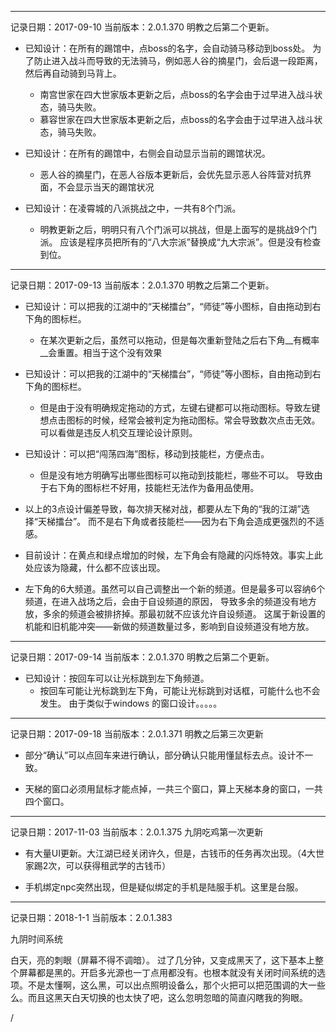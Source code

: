 <!-- #### 九阴已知的设计失误 -->



---
记录日期：2017-09-10
当前版本：2.0.1.370
明教之后第二个更新。

+ 已知设计：在所有的踢馆中，点boss的名字，会自动骑马移动到boss处。
  为了防止进入战斗而导致的无法骑马，例如恶人谷的摘星门，会后退一段距离，然后再自动骑到马背上。
    - 南宫世家在四大世家版本更新之后，点boss的名字会由于过早进入战斗状态，骑马失败。
    - 慕容世家在四大世家版本更新之后，点boss的名字会由于过早进入战斗状态，骑马失败。

+ 已知设计：在所有的踢馆中，右侧会自动显示当前的踢馆状况。
    - 恶人谷的摘星门，在恶人谷版本更新后，会优先显示恶人谷阵营对抗界面，不会显示当天的踢馆状况

+ 已知设计：在凌霄城的八派挑战之中，一共有8个门派。
    - 明教更新之后，明明只有八个门派可以挑战，但是上面写的是挑战9个门派。
    应该是程序员把所有的“八大宗派”替换成“九大宗派”。但是没有检查到位。

---
记录日期：2017-09-13
当前版本：2.0.1.370
明教之后第二个更新。

+ 已知设计：可以把我的江湖中的“天梯擂台”，“师徒”等小图标，自由拖动到右下角的图标栏。
    - 在某次更新之后，虽然可以拖动，但是每次重新登陆之后右下角__有概率__会重置。相当于这个没有效果

+ 已知设计：可以把我的江湖中的“天梯擂台”，“师徒”等小图标，自由拖动到右下角的图标栏。
    - 但是由于没有明确规定拖动的方式，左键右键都可以拖动图标。导致左键想点击图标的时候，经常会被判定为拖动图标。常会导致数次点击无效。
      可以看做是违反人机交互理论设计原则。

+ 已知设计：可以把“闯荡四海”图标，移动到技能栏，方便点击。
    - 但是没有地方明确写出哪些图标可以拖动到技能栏，哪些不可以。
      导致由于右下角的图标栏不好用，技能栏无法作为备用品使用。

+ 以上的3点设计偏差导致，每次排天梯对战，都要从左下角的“我的江湖”选择“天梯擂台”。
    而不是右下角或者技能栏——因为右下角会造成更强烈的不适感。

+ 目前设计：在黄点和绿点增加的时候，左下角会有隐藏的闪烁特效。事实上此处应该为隐藏，什么都不应该出现。

+ 左下角的6大频道。虽然可以自己调整出一个新的频道。但是最多可以容纳6个频道，在进入战场之后，会由于自设频道的原因，
  导致多余的频道没有地方放，多余的频道会被排挤掉。那最初就不应该允许自设频道。
  这属于新设置的机能和旧机能冲突——新做的频道数量过多，影响到自设频道没有地方放。

---
记录日期：2017-09-14
当前版本：2.0.1.370
明教之后第二个更新。

+ 已知设计：按回车可以让光标跳到左下角频道。
    - 按回车可能让光标跳到左下角，可能让光标跳到对话框，可能什么也不会发生。
      由于类似于windows 的窗口设计。。。。。

---
记录日期：2017-09-18
当前版本：2.0.1.371
明教之后第三次更新

+ 部分“确认”可以点回车来进行确认，部分确认只能用懂鼠标去点。设计不一致。

+ 天梯的窗口必须用鼠标才能点掉，一共三个窗口，算上天梯本身的窗口，一共四个窗口。

---
记录日期：2017-11-03
当前版本：2.0.1.375
九阴吃鸡第一次更新

+ 有大量UI更新。大江湖已经关闭许久，但是，古钱币的任务再次出现。（4大世家踢2次，可以获得租武学的古钱币）

+ 手机绑定npc突然出现，但是疑似绑定的手机是陆服手机。这里是台服。

----
记录日期：2018-1-1
当前版本：2.0.1.383

九阴时间系统

白天，亮的刺眼（屏幕不得不调暗）。
过了几分钟，又变成黑天了，这下基本上整个屏幕都是黑的。开启多光源也一丁点用都没有。也根本就没有关闭时间系统的选项。不是太懂啊，这么黑，可以出点照明设备么，那个火把可以把范围调的大一些么。而且这黑天白天切换的也太快了吧，这么忽明忽暗的简直闪瞎我的狗眼。


/
